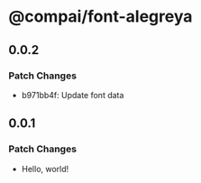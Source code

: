 # @compai/font-alegreya

## 0.0.2

### Patch Changes

- b971bb4f: Update font data

## 0.0.1

### Patch Changes

- Hello, world!
